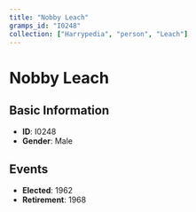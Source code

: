 ```yaml
---
title: "Nobby Leach"
gramps_id: "I0248"
collection: ["Harrypedia", "person", "Leach"]
---
```


# Nobby Leach

## Basic Information

- **ID**: I0248
- **Gender**: Male

## Events

- **Elected**: 1962
- **Retirement**: 1968

